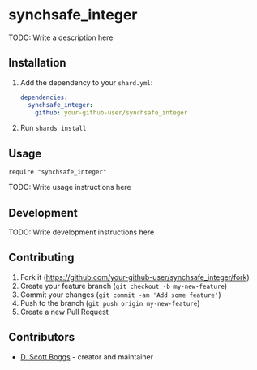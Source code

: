 # synchsafe_integer

TODO: Write a description here

## Installation

1. Add the dependency to your `shard.yml`:

   ```yaml
   dependencies:
     synchsafe_integer:
       github: your-github-user/synchsafe_integer
   ```

2. Run `shards install`

## Usage

```crystal
require "synchsafe_integer"
```

TODO: Write usage instructions here

## Development

TODO: Write development instructions here

## Contributing

1. Fork it (<https://github.com/your-github-user/synchsafe_integer/fork>)
2. Create your feature branch (`git checkout -b my-new-feature`)
3. Commit your changes (`git commit -am 'Add some feature'`)
4. Push to the branch (`git push origin my-new-feature`)
5. Create a new Pull Request

## Contributors

- [D. Scott Boggs](https://github.com/your-github-user) - creator and maintainer
